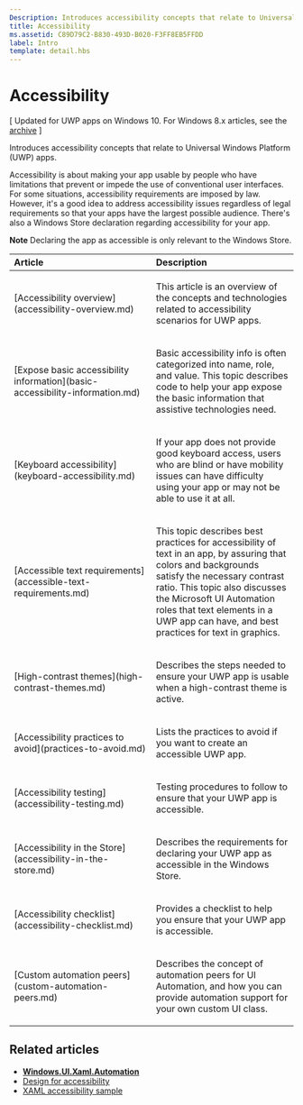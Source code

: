 ```yaml
---
Description: Introduces accessibility concepts that relate to Universal Windows Platform (UWP) apps.
title: Accessibility
ms.assetid: C89D79C2-B830-493D-B020-F3FF8EB5FFDD
label: Intro
template: detail.hbs
---
```


Accessibility
===============================================================

\[ Updated for UWP apps on Windows 10. For Windows 8.x articles, see the [archive](http://go.microsoft.com/fwlink/p/?linkid=619132) \]

Introduces accessibility concepts that relate to Universal Windows Platform (UWP) apps.

Accessibility is about making your app usable by people who have limitations that prevent or impede the use of conventional user interfaces. For some situations, accessibility requirements are imposed by law. However, it's a good idea to address accessibility issues regardless of legal requirements so that your apps have the largest possible audience. There's also a Windows Store declaration regarding accessibility for your app.

**Note**  Declaring the app as accessible is only relevant to the Windows Store.

<table>
<colgroup>
<col width="50%" />
<col width="50%" />
</colgroup>
<thead>
<tr class="header">
<th align="left">Article</th>
<th align="left">Description</th>
</tr>
</thead>
<tbody>
<tr class="odd">
<td align="left">[Accessibility overview](accessibility-overview.md)</td>
<td align="left"><p>This article is an overview of the concepts and technologies related to accessibility scenarios for UWP apps.</p></td>
</tr>
<tr class="even">
<td align="left">[Expose basic accessibility information](basic-accessibility-information.md)</td>
<td align="left"><p>Basic accessibility info is often categorized into name, role, and value. This topic describes code to help your app expose the basic information that assistive technologies need.</p></td>
</tr>
<tr class="odd">
<td align="left">[Keyboard accessibility](keyboard-accessibility.md)</td>
<td align="left"><p>If your app does not provide good keyboard access, users who are blind or have mobility issues can have difficulty using your app or may not be able to use it at all.</p></td>
</tr>
<tr class="even">
<td align="left">[Accessible text requirements](accessible-text-requirements.md)</td>
<td align="left"><p>This topic describes best practices for accessibility of text in an app, by assuring that colors and backgrounds satisfy the necessary contrast ratio. This topic also discusses the Microsoft UI Automation roles that text elements in a UWP app can have, and best practices for text in graphics.</p></td>
</tr>
<tr class="odd">
<td align="left">[High-contrast themes](high-contrast-themes.md)</td>
<td align="left"><p>Describes the steps needed to ensure your UWP app is usable when a high-contrast theme is active.</p></td>
</tr>
<tr class="even">
<td align="left">[Accessibility practices to avoid](practices-to-avoid.md)</td>
<td align="left"><p>Lists the practices to avoid if you want to create an accessible UWP app.</p></td>
</tr>
<tr class="odd">
<td align="left">[Accessibility testing](accessibility-testing.md)</td>
<td align="left"><p>Testing procedures to follow to ensure that your UWP app is accessible.</p></td>
</tr>
<tr class="even">
<td align="left">[Accessibility in the Store](accessibility-in-the-store.md)</td>
<td align="left"><p>Describes the requirements for declaring your UWP app as accessible in the Windows Store.</p></td>
</tr>
<tr class="odd">
<td align="left">[Accessibility checklist](accessibility-checklist.md)</td>
<td align="left"><p>Provides a checklist to help you ensure that your UWP app is accessible.</p></td>
</tr>
<tr class="even">
<td align="left">[Custom automation peers](custom-automation-peers.md)</td>
<td align="left"><p>Describes the concept of automation peers for UI Automation, and how you can provide automation support for your own custom UI class.</p></td>
</tr>
</tbody>
</table>

 

<span id="related_topics"></span>Related articles
-----------------------------------------------

* [**Windows.UI.Xaml.Automation**](https://msdn.microsoft.com/library/windows/apps/BR209179)
* [Design for accessibility](https://msdn.microsoft.com/library/windows/apps/Hh700407)
* [XAML accessibility sample](http://go.microsoft.com/fwlink/p/?linkid=238570)
 

 





<!--HONumber=Apr16_HO4-->


